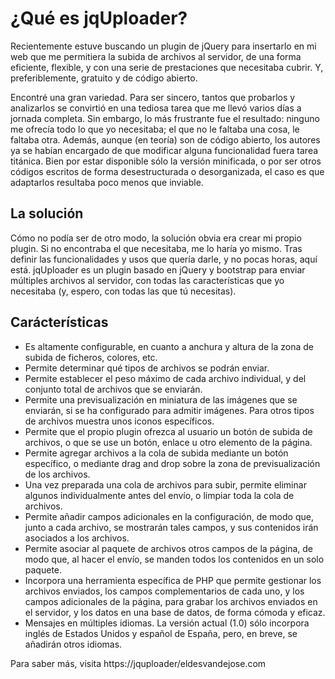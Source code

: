 # ¿Qué es jqUploader?

Recientemente estuve buscando un plugin de jQuery para insertarlo en mi web que me permitiera la subida de archivos al servidor, de una forma eficiente, flexible, y con una serie de prestaciones que necesitaba cubrir. Y, preferiblemente, gratuito y de código abierto.

Encontré una gran variedad. Para ser sincero, tantos que probarlos y analizarlos se convirtió en una tediosa tarea que me llevó varios días a jornada completa. Sin embargo, lo más frustrante fue el resultado: ninguno me ofrecía todo lo que yo necesitaba; el que no le faltaba una cosa, le faltaba otra. Además, aunque (en teoría) son de código abierto, los autores ya se habían encargado de que modificar alguna funcionalidad fuera tarea titánica. Bien por estar disponible sólo la versión minificada, o por ser otros códigos escritos de forma desestructurada o desorganizada, el caso es que adaptarlos resultaba poco menos que inviable.

## La solución

Cómo no podía ser de otro modo, la solución obvia era crear mi propio plugin. Si no encontraba el que necesitaba, me lo haría yo mismo. Tras definir las funcionalidades y usos que quería darle, y no pocas horas, aquí está. jqUploader es un plugin basado en jQuery y bootstrap para enviar múltiples archivos al servidor, con todas las características que yo necesitaba (y, espero, con todas las que tú necesitas).

## Carácterísticas

- Es altamente configurable, en cuanto a anchura y altura de la zona de subida de ficheros, colores, etc.
- Permite determinar qué tipos de archivos se podrán enviar.
- Permite establecer el peso máximo de cada archivo individual, y del conjunto total de archivos que se enviarán.
- Permite una previsualización en miniatura de las imágenes que se enviarán, si se ha configurado para admitir imágenes. Para otros tipos de archivos muestra unos iconos específicos.
- Permite que el propio plugin ofrezca al usuario un botón de subida de archivos, o que se use un botón, enlace u otro elemento de la página.
- Permite agregar archivos a la cola de subida mediante un botón específico, o mediante drag and drop sobre la zona de previsualización de los archivos.
- Una vez preparada una cola de archivos para subir, permite eliminar algunos individualmente antes del envío, o limpiar toda la cola de archivos.
- Permite añadir campos adicionales en la configuración, de modo que, junto a cada archivo, se mostrarán tales campos, y sus contenidos irán asociados a los archivos.
- Permite asociar al paquete de archivos otros campos de la página, de modo que, al hacer el envío, se manden todos los contenidos en un solo paquete.
- Incorpora una herramienta específica de PHP que permite gestionar los archivos enviados, los campos complementarios de cada uno, y los campos adicionales de la página, para grabar los archivos enviados en el servidor, y los datos en una base de datos, de forma cómoda y eficaz.
- Mensajes en múltiples idiomas. La versión actual (1.0) sólo incorpora inglés de Estados Unidos y español de España, pero, en breve, se añadirán otros idiomas.

Para saber más, visita https://jquploader/eldesvandejose.com
